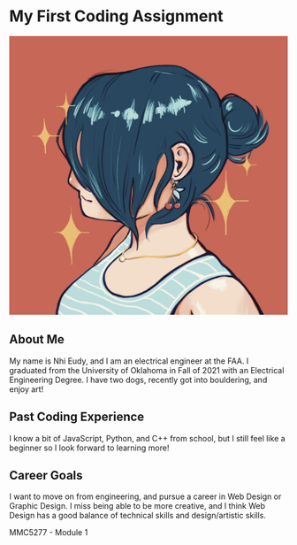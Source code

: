 # My First Coding Assignment
![image](HW1Photo.png "Image")
## About Me
My name is Nhi Eudy, and I am an electrical engineer at the FAA. I graduated from the University of Oklahoma in Fall of 2021 with an Electrical Engineering Degree. I have two dogs, recently got into bouldering, and enjoy art!
## Past Coding Experience
I know a bit of JavaScript, Python, and C++ from school, but I still feel like a beginner so I look forward to learning more!
## Career Goals
I want to move on from engineering, and pursue a career in Web Design or Graphic Design. I miss being able to be more creative, and I think Web Design has a good balance of technical skills and design/artistic skills.

MMC5277 - Module 1
